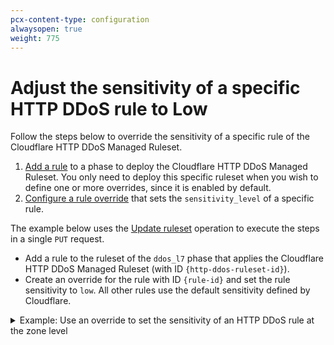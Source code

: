 ```yaml
---
pcx-content-type: configuration
alwaysopen: true
weight: 775
---
```


# Adjust the sensitivity of a specific HTTP DDoS rule to Low

Follow the steps below to override the sensitivity of a specific rule of the Cloudflare HTTP DDoS Managed Ruleset.

1. [Add a rule](/basic-operations/deploy-rulesets) to a phase to deploy the Cloudflare HTTP DDoS Managed Ruleset. You only need to deploy this specific ruleset when you wish to define one or more overrides, since it is enabled by default.
1. [Configure a rule override](/managed-rulesets/override-managed-ruleset) that sets the `sensitivity_level` of a specific rule.

The example below uses the [Update ruleset](/rulesets-api/update) operation to execute the steps in a single `PUT` request.

- Add a rule to the ruleset of the `ddos_l7` phase that applies the Cloudflare HTTP DDoS Managed Ruleset (with ID `{http-ddos-ruleset-id}`).
- Create an override for the rule with ID `{rule-id}` and set the rule sensitivity to `low`. All other rules use the default sensitivity defined by Cloudflare.

<details>
<summary>Example: Use an override to set the sensitivity of an HTTP DDoS rule at the zone level</summary>
<div>

```curl
curl -X PUT \
-H "X-Auth-Email: user@cloudflare.com" \
-H "X-Auth-Key: REDACTED" \
"https://api.cloudflare.com/client/v4/zones/{zone-id}/rulesets/phases/ddos_l7/entrypoint" \
-d '{
  "rules": [
    {
      "action": "execute",
      "expression": "true",
      "action_parameters": {
        "id": "{http-ddos-ruleset-id}",
        "overrides": {
          "rules": [
            {
              "id": "{rule-id}",
              "sensitivity_level": "low"
            }
          ]
        }
      }
    }
  ]
}'
```

</div>
</details>
